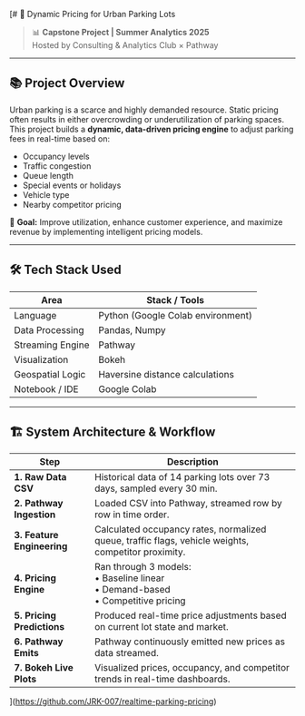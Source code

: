 [# 🚗 Dynamic Pricing for Urban Parking Lots

> 📊 **Capstone Project | Summer Analytics 2025**  
> Hosted by Consulting & Analytics Club × Pathway

---

## 📚 Project Overview

Urban parking is a scarce and highly demanded resource. Static pricing often results in either overcrowding or underutilization of parking spaces.  
This project builds a **dynamic, data-driven pricing engine** to adjust parking fees in real-time based on:

- Occupancy levels
- Traffic congestion
- Queue length
- Special events or holidays
- Vehicle type
- Nearby competitor pricing

🎯 **Goal:** Improve utilization, enhance customer experience, and maximize revenue by implementing intelligent pricing models.

---

## 🛠️ Tech Stack Used

| Area             | Stack / Tools                                  |
|-------------------|-----------------------------------------------|
| Language          | Python (Google Colab environment)             |
| Data Processing   | Pandas, Numpy                                 |
| Streaming Engine  | Pathway                                       |
| Visualization     | Bokeh                                          |
| Geospatial Logic  | Haversine distance calculations               |
| Notebook / IDE    | Google Colab                                  |

---

## 🏗️ System Architecture & Workflow

| Step | Description |
|------|-------------|
| **1. Raw Data CSV** | Historical data of 14 parking lots over 73 days, sampled every 30 min. |
| **2. Pathway Ingestion** | Loaded CSV into Pathway, streamed row by row in time order. |
| **3. Feature Engineering** | Calculated occupancy rates, normalized queue, traffic flags, vehicle weights, competitor proximity. |
| **4. Pricing Engine** | Ran through 3 models:<br>• Baseline linear<br>• Demand-based<br>• Competitive pricing |
| **5. Pricing Predictions** | Produced real-time price adjustments based on current lot state and market. |
| **6. Pathway Emits** | Pathway continuously emitted new prices as data streamed. |
| **7. Bokeh Live Plots** | Visualized prices, occupancy, and competitor trends in real-time dashboards. |


](https://github.com/JRK-007/realtime-parking-pricing)
